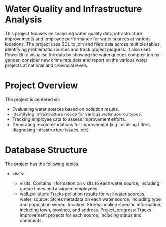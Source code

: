 # Water Quality and Infrastructure Analysis
This project focuses on analyzing water quality data, infrastructure improvements and employee performance for water sources at various locations. The project uses SQL to join and filetr data across multiple tables, identifying problematic sources and track project progress. It also uses Power Bi to visualise the data by showing the water queues composition by gender, consider new crime rate data and report on the various water projects at national and provincial levels. 
# Project Overview
The project is centered on:
  * Evaluating water sources based on pollution results.
  * Identifying infrastructure needs for various water source types.
  * Tracking employee data to assess improvement efforts.
  * Generating recommendations for improvement (e.g installing filters, diagnosing infrastructure issues, etc)
# Database Structure
The project has the following tables;
 * visits: 
    
    * visits: Contains information on visits to each water source, including queue times and assigned employees.
    * well_pollution: Tracks pollution results for well water sources.
    water_source: Stores metadata on each water source, including type and population served.
    location: Stores location-specific information, including town, province, and address.
    Project_progress: Tracks improvement projects for each source, including status and comments.

